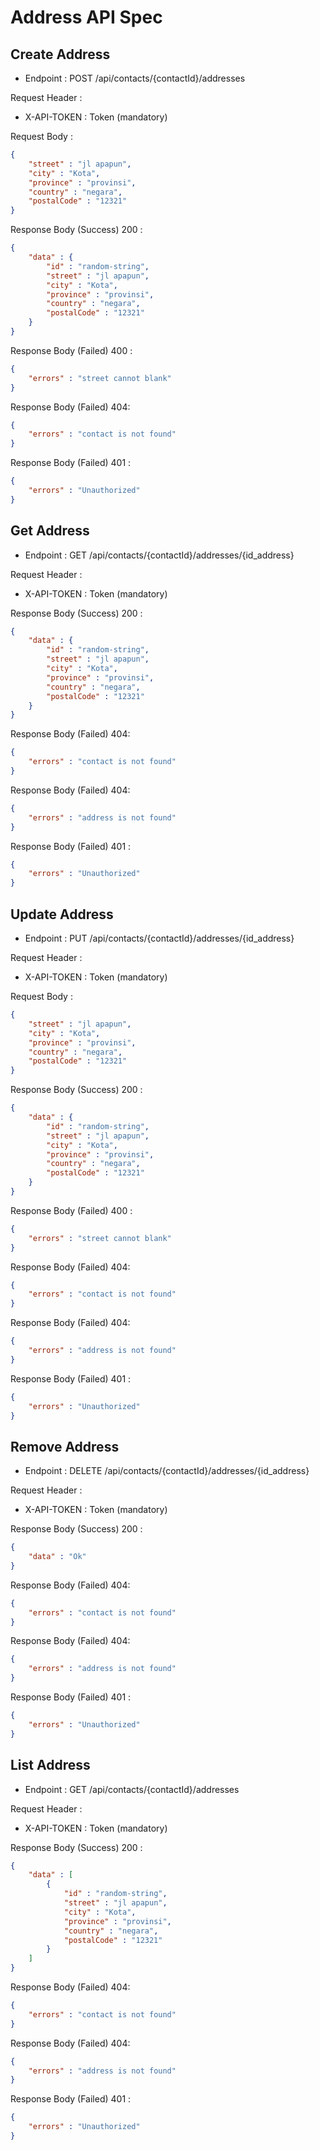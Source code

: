 # Address API Spec

## Create Address

- Endpoint : POST /api/contacts/{contactId}/addresses

Request Header :
- X-API-TOKEN : Token (mandatory)

Request Body :

```json
{
    "street" : "jl apapun",
    "city" : "Kota",
    "province" : "provinsi",
    "country" : "negara",
    "postalCode" : "12321"
}
```

Response Body (Success) 200 :

```json
{
    "data" : {
        "id" : "random-string",
        "street" : "jl apapun",
        "city" : "Kota",
        "province" : "provinsi",
        "country" : "negara",
        "postalCode" : "12321"
    }
}
```

Response Body (Failed) 400 :

```json
{
    "errors" : "street cannot blank"
}
```

Response Body (Failed) 404:

```json
{
    "errors" : "contact is not found"
}
```

Response Body (Failed) 401 :

```json
{
    "errors" : "Unauthorized"
}
```

## Get Address

- Endpoint : GET /api/contacts/{contactId}/addresses/{id_address}

Request Header :
- X-API-TOKEN : Token (mandatory)

Response Body (Success) 200 :

```json
{
    "data" : {
        "id" : "random-string",
        "street" : "jl apapun",
        "city" : "Kota",
        "province" : "provinsi",
        "country" : "negara",
        "postalCode" : "12321"
    }
}
```

Response Body (Failed) 404:

```json
{
    "errors" : "contact is not found"
}
```

Response Body (Failed) 404:

```json
{
    "errors" : "address is not found"
}
```

Response Body (Failed) 401 :

```json
{
    "errors" : "Unauthorized"
}
```

## Update Address

- Endpoint : PUT /api/contacts/{contactId}/addresses/{id_address}

Request Header :
- X-API-TOKEN : Token (mandatory)

Request Body :

```json
{
    "street" : "jl apapun",
    "city" : "Kota",
    "province" : "provinsi",
    "country" : "negara",
    "postalCode" : "12321"
}
```

Response Body (Success) 200 :

```json
{
    "data" : {
        "id" : "random-string",
        "street" : "jl apapun",
        "city" : "Kota",
        "province" : "provinsi",
        "country" : "negara",
        "postalCode" : "12321"
    }
}
```

Response Body (Failed) 400 :

```json
{
    "errors" : "street cannot blank"
}
```

Response Body (Failed) 404:

```json
{
    "errors" : "contact is not found"
}
```

Response Body (Failed) 404:

```json
{
    "errors" : "address is not found"
}
```
Response Body (Failed) 401 :

```json
{
    "errors" : "Unauthorized"
}
```


## Remove Address

- Endpoint : DELETE /api/contacts/{contactId}/addresses/{id_address}

Request Header :
- X-API-TOKEN : Token (mandatory)

Response Body (Success) 200 :

```json
{
    "data" : "Ok"
}
```

Response Body (Failed) 404:

```json
{
    "errors" : "contact is not found"
}
```

Response Body (Failed) 404:

```json
{
    "errors" : "address is not found"
}
```

Response Body (Failed) 401 :

```json
{
    "errors" : "Unauthorized"
}
```

## List Address

- Endpoint : GET /api/contacts/{contactId}/addresses

Request Header :
- X-API-TOKEN : Token (mandatory)

Response Body (Success) 200 :

```json
{
    "data" : [
        {
            "id" : "random-string",
            "street" : "jl apapun",
            "city" : "Kota",
            "province" : "provinsi",
            "country" : "negara",
            "postalCode" : "12321"
        }
    ]
}
```

Response Body (Failed) 404:

```json
{
    "errors" : "contact is not found"
}
```

Response Body (Failed) 404:

```json
{
    "errors" : "address is not found"
}
```

Response Body (Failed) 401 :

```json
{
    "errors" : "Unauthorized"
}
```
